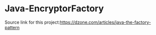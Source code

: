 # Java-EncryptorFactory
Source link for this project:https://dzone.com/articles/java-the-factory-pattern
